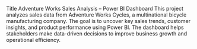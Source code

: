 Title Adventure Works Sales Analysis – Power BI Dashboard
This project analyzes sales data from Adventure Works Cycles, a multinational bicycle manufacturing company. The goal is to uncover key sales trends, customer insights, and product performance using Power BI. The dashboard helps stakeholders make data-driven decisions to improve business growth and operational efficiency.
